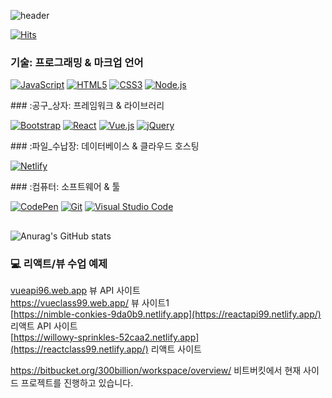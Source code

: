 ![header](https://capsule-render.vercel.app/api?type=wave&color=auto&height=300&section=header&text=SOngS&fontSize=90)


[![Hits](https://hits.seeyoufarm.com/api/count/incr/badge.svg?url=https%3A%2F%2Fgithub.com%2Fthdtjdgml415%2Fhit-counter&count_bg=%2379C83D&title_bg=%23555555&icon=buymeacoffee.svg&icon_color=%23E7E7E7&title=hits&edge_flat=false)](https://hits.seeyoufarm.com)

### 기술: 프로그래밍 & 마크업 언어
<p>
  <a href="#"><img alt="JavaScript" src="https://img.shields.io/badge/JavaScript-F7DF1E?style=flat&logo=JavaScript&logoColor=white"></a>
  <a href="#"><img alt="HTML5" src="https://img.shields.io/badge/HTML5-E34F26?logo=HTML5&logoColor=white"></a>
  <a href="#"><img alt="CSS3" src="https://img.shields.io/badge/CSS3-1572B6?logo=CSS3&logoColor=white"></a>
  <a href="#"><img alt="Node.js" src="https://img.shields.io/badge/Node.js-339933?logo=Node.js&logoColor=white"></a>
</p>
### :공구_상자: 프레임워크 & 라이브러리
<p>
  <a href="#"><img alt="Bootstrap" src="https://img.shields.io/badge/Bootstrap-7952B3?logo=Bootstrap&logoColor=white"></a>
  <a href="#"><img alt="React" src="https://img.shields.io/badge/React-61DAFB?logo=React&logoColor=white"></a>
  <a href="#"><img alt="Vue.js" src="https://img.shields.io/badge/Vue.js-4FC08D?logo=Vue.js&logoColor=white"></a>
  <a href="#"><img alt="jQuery" src="https://img.shields.io/badge/jQuery-0769AD?logo=jQuery&logoColor=white"></a>
</p>
### :파일_수납장: 데이터베이스 & 클라우드 호스팅
<p>
  <a href="#"><img alt="Netlify" src="https://img.shields.io/badge/Netlify-00C7B7?logo=Netlify&logoColor=white"></a>
</p>
### :컴퓨터: 소프트웨어 & 툴
<p>
  <a href="#"><img alt="CodePen" src="https://img.shields.io/badge/CodePen-000?logo=CodePen&logoColor=white"></a>
  <a href="#"><img alt="Git" src="https://img.shields.io/badge/Git-F05032?logo=Git&logoColor=white"></a>
  <a href="#"><img alt="Visual Studio Code" src="https://img.shields.io/badge/Visual Studio Code-007ACC?logo=Visual Studio Code&logoColor=white"></a>
</p>

## 
 ![Anurag's GitHub stats](https://github-readme-stats.vercel.app/api?username=thdtjdgml415&show_icons=true&theme=radical)


### 💻 리액트/뷰 수업 예제
[vueapi96.web.app](https://vueapi96.web.app/) 뷰 API 사이트      
https://vueclass99.web.app/ 뷰 사이트1   
[https://nimble-conkies-9da0b9.netlify.app](https://reactapi99.netlify.app/) 리액트 API 사이트   
[https://willowy-sprinkles-52caa2.netlify.app](https://reactclass99.netlify.app/) 리액트 사이트   

https://bitbucket.org/300billion/workspace/overview/ 비트버킷에서 현재 사이드 프로젝트를 진행하고 있습니다.

